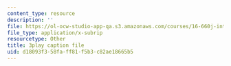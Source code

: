 ```yaml
---
content_type: resource
description: ''
file: https://ol-ocw-studio-app-qa.s3.amazonaws.com/courses/16-660j-introduction-to-lean-six-sigma-methods-january-iap-2012/d18093f358faff81f5b3c82ae18665b5_pfZ6CTEPc9s.srt
file_type: application/x-subrip
resourcetype: Other
title: 3play caption file
uid: d18093f3-58fa-ff81-f5b3-c82ae18665b5
---
```

